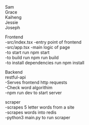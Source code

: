 Sam <br>
Grace <br>
Kaiheng <br>
Jessie <br>
Joseph <br>

Frontend <br>
  -src/index.tsx -entry point of frontend <br>
  -src/app.tsx -main logic of page <br>
  -to start run npm start <br>
  -to build run npm run build <br>
  -to install dependencies run npm install <br>

Backend <br>
  restful-api <br> 
    -Serves frontend http requests <br>
    -Check word algorithim <br>
    -npm run dev to start server <br>

  scraper <br>
    -scrapes 5 letter words from a site <br>
    -scrapes words into redis <br>
    -python3 main.py to run scraper <br>

